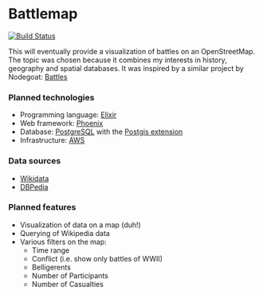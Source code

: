 # Battlemap

[![Build Status](https://travis-ci.org/rschaden/battlemap.svg?branch=master)](https://travis-ci.org/rschaden/battlemap)

This will eventually provide a visualization of battles on an OpenStreetMap.
The topic was chosen because it combines my interests in history, geography
and spatial databases. It was inspired by a similar project by Nodegoat:
[Battles](https://gizmodo.com/this-shocking-map-of-battles-throughout-history-isnt-ev-1761574415)

### Planned technologies
* Programming language: [Elixir](https://elixir-lang.org/)
* Web framework: [Phoenix](http://phoenixframework.org)
* Database: [PostgreSQL](https://www.postgresql.org) with the [Postgis extension](https://postgis.net)
* Infrastructure: [AWS](https://aws.amazon.com/)

### Data sources
* [Wikidata](https://www.wikidata.org/wiki/Wikidata:Main_Page)
* [DBPedia](http://wiki.dbpedia.org)

### Planned features
* Visualization of data on a map (duh!)
* Querying of Wikipedia data
* Various filters on the map:
  * Time range
  * Conflict (i.e. show only battles of WWII)
  * Belligerents
  * Number of Participants
  * Number of Casualties
